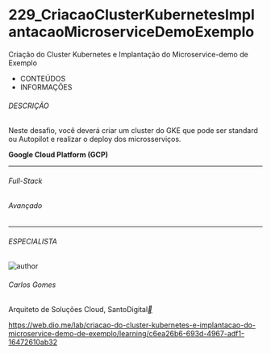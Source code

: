 # 229_CriacaoClusterKubernetesImplantacaoMicroserviceDemoExemplo
Criação do Cluster Kubernetes e Implantação do Microservice-demo de Exemplo

- CONTEÚDOS
- INFORMAÇÕES

###### DESCRIÇÃO

Neste desafio, você deverá criar um cluster do GKE que pode ser standard ou Autopilot e realizar o deploy dos microsserviços.

**Google Cloud Platform (GCP)**

------

###### Full-Stack

###### Avançado

------

###### ESPECIALISTA

![author](https://hermes.digitalinnovation.one/users/author/photos/fa91d716-c722-4667-b3b9-6cb83ac6ca6b.jpg)

###### Carlos Gomes

Arquiteto de Soluções Cloud, SantoDigital[**](https://www.linkedin.com/in/carlos-barbero-95457b22/)



https://web.dio.me/lab/criacao-do-cluster-kubernetes-e-implantacao-do-microservice-demo-de-exemplo/learning/c6ea26b6-693d-4967-adf1-16472610ab32
